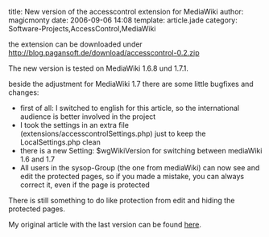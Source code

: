 title: New version of the accesscontrol extension for MediaWiki
author: magicmonty
date: 2006-09-06 14:08
template: article.jade
category: Software-Projects,AccessControl,MediaWiki

the extension can be downloaded under http://blog.pagansoft.de/download/accesscontrol-0.2.zip

<span class="more"></span>

The new version is tested on MediaWiki 1.6.8 und 1.7.1.

beside the adjustment for MediaWiki 1.7 there are some little bugfixes and changes:

* first of all: I switched to english for this article, so the international audience is better involved in the project 
* I took the settings in an extra file (extensions/accesscontrolSettings.php) just to keep the LocalSettings.php clean
* there is a new Setting: $wgWikiVersion for switching between mediaWiki 1.6 and 1.7
* All users in the sysop-Group (the one from mediaWiki) can now see and edit the protected pages, so if you made a mistake, you can always correct it, even if the page is protected

There is still something to do like protection from edit and hiding the protected pages.

My original article with the last version can be found [here](http://blog.pagansoft.de/articles/seitenbasierte-gruppen-zugriffskontrolle-fuer-mediawiki).